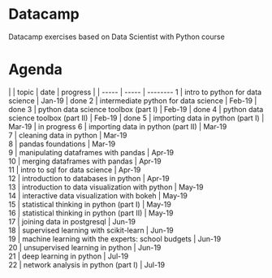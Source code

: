 # Datacamp
Datacamp exercises based on Data Scientist with Python course

# Agenda

| | topic	| date	| progress
| | ----- | ----- | --------
1 | intro to python for data science	| Jan-19	| done
2 | intermediate python for data science	| Feb-19	| done
3 | python data science toolbox (part I)	| Feb-19	| done
4 | python data science toolbox (part II)	| Feb-19	| done
5 | importing data in python (part I)	| Mar-19	| in progress
6 | importing data in python (part II)	| Mar-19	
7 | cleaning data in python	| Mar-19	
8 | pandas foundations	| Mar-19	
9 | manipulating dataframes with pandas	| Apr-19	
10 | merging dataframes with pandas	| Apr-19	
11 | intro to sql for data science	| Apr-19	
12 | introduction to databases in python	| Apr-19	
13 | introduction to data visualization with python	| May-19	
14 | interactive data visualization with bokeh	| May-19	
15 | statistical thinking in python (part I)	| May-19	
16 | statistical thinking in python (part II)	| May-19	
17 | joining data in postgresql	| Jun-19	
18 | supervised learning with scikit-learn	| Jun-19	
19 | machine learning with the experts: school budgets	| Jun-19	
20 | unsupervised learning in python	| Jun-19	
21 | deep learning in python	| Jul-19	
22 | network analysis in python (part I)	| Jul-19	




